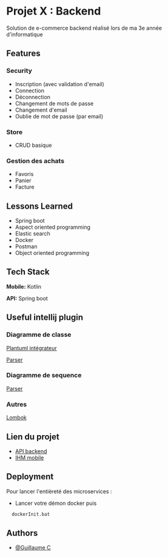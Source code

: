 # Projet X : Backend

Solution de e-commerce backend réalisé lors de ma 3e année d'informatique

## Features

### Security

- Inscription (avec validation d'email)
- Connection
- Déconnection
- Changement de mots de passe
- Changement d'email
- Oublie de mot de passe (par email)

### Store

- CRUD basique

### Gestion des achats

- Favoris
- Panier
- Facture

## Lessons Learned

- Spring boot
- Aspect oriented programming
- Elastic search
- Docker
- Postman
- Object oriented programming

## Tech Stack

**Mobile:** Kotlin

**API:** Spring boot

## Useful intellij plugin

### Diagramme de classe

[Plantuml intégrateur](https://plugins.jetbrains.com/plugin/7017-plantuml-integration)

[Parser](https://plugins.jetbrains.com/plugin/15524-plantuml-parser)

### Diagramme de sequence

[Parser](https://plugins.jetbrains.com/plugin/8286-sequencediagram)

### Autres

[Lombok](https://plugins.jetbrains.com/plugin/6317-lombok)

## Lien du projet

- [API backend](https://github.com/Nikasaih/px__projet_b3_annuel)
- [IHM mobile](https://github.com/Sroyart/project_kotlin)

## Deployment

Pour lancer l'entièreté des microservices :

- Lancer votre démon docker puis

```bat
  dockerInit.bat
```

## Authors

- [@Guillaume C](https://www.github.com/Nikasaih)
